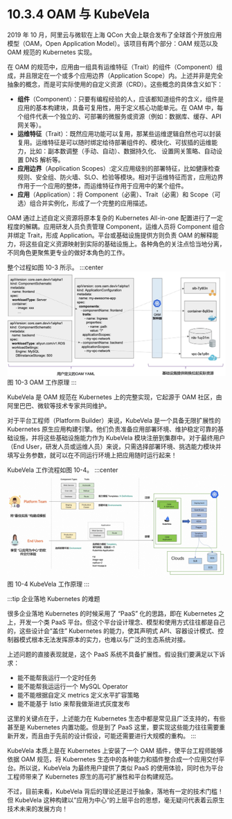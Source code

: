 # 10.3.4 OAM 与 KubeVela

2019 年 10 月，阿里云与微软在上海 QCon 大会上联合发布了全球首个开放应用模型（OAM，Open Application Model）。该项目有两个部分：OAM 规范以及 OAM 规范的 Kubernetes 实现。

在 OAM 的规范中，应用由一组具有运维特征（Trait）的组件（Component）组成，并且限定在一个或多个应用边界（Application Scope）内。上述并非是完全抽象的概念，而是可实际使用的自定义资源（CRD）。这些概念的具体含义如下：

- **组件**（Component）：只要有编程经验的人，应该都知道组件的含义，组件是应用的基本构建块，具备可复用性，用于定义核心功能单元。在 OAM 中，每个组件代表一个独立的、可部署的微服务或资源（例如：数据库、缓存、API 网关等）。
- **运维特征**（Trait）：既然应用功能可以复用，那某些运维逻辑自然也可以封装复用。运维特征是可以随时绑定给待部署组件的、模块化、可拔插的运维能力，比如：副本数调整（手动、自动）、数据持久化、 设置网关策略、自动设置 DNS 解析等。
- **应用边界**（Application Scopes）:定义应用级别的部署特征，比如健康检查规则、安全组、防火墙、SLO、检验等模块。相对于运维特征而言，应用边界作用于一个应用的整体，而运维特征作用于应用中的某个组件。
- **应用**（Application）：将 Component（必需）、Trait（必需）和 Scope（可选）组合并实例化，形成了一个完整的应用描述。

OAM 通过上述自定义资源将原本复杂的 Kubernetes All-in-one 配置进行了一定程度的解耦。应用研发人员负责管理 Component，运维人员将 Component 组合并绑定 Trait，形成 Application。平台或基础设施提供方则负责 OAM 的解释能力，将这些自定义资源映射到实际的基础设施上。各种角色的关注点恰当地分离，不同角色更聚焦更专业的做好本角色的工作。

整个过程如图 10-3 所示。
:::center
  ![](../assets/OAM-how-it-works.png)<br/>
  图 10-3 OAM 工作原理
:::

KubeVela 是 OAM 规范在 Kubernetes 上的完整实现，它起源于 OAM 社区，由阿里巴巴、微软等技术专家共同维护。

对于平台工程师（Platform Builder）来说，KubeVela 是一个具备无限扩展性的 Kubernetes 原生应用构建引擎。他们负责准备应用部署环境、维护稳定可靠的基础设施，并将这些基础设施能力作为 KubeVela 模块注册到集群中。对于最终用户（End User，研发人员或运维人员）来说，只需选择部署环境、挑选能力模块并填写业务参数，就可以在不同运行环境上把应用随时运行起来！


KubeVela 工作流程如图 10-4。
:::center
  ![](../assets/kubevela.jpg)<br/>
  图 10-4 KubeVela 工作原理
:::

:::tip 企业落地 Kubernetes 的难题

很多企业落地 Kubernetes 的时候采用了 “PaaS” 化的思路，即在 Kubernetes 之上，开发一个类 PaaS 平台。但这个平台设计理念、模型和使用方式往往都是自己的，这些设计会“盖住” Kubernetes 的能力，使其声明式 API、容器设计模式、控制器模式根本无法发挥原本的实力，也难以与广泛的生态系统对接。

上述问题的直接表现就是，这个 PaaS 系统不具备扩展性。假设我们要满足以下诉求：

- 能不能帮我运行一个定时任务
- 能不能帮我运运行一个 MySQL Operator
- 能不能根据自定义 metrics 定义水平扩容策略
- 能不能基于 Istio 来帮我做渐进式灰度发布

这里的关键点在于，上述能力在 Kubernetes 生态中都是常见且广泛支持的，有些甚至是 Kubernetes 内置功能。但是到了 PaaS 这里，要实现这些能力往往需要重新开发，而且由于先前的设计假设，可能还需要进行大规模的重构。
:::

KubeVela 本质上是在 Kubernetes 上安装了一个 OAM 插件，使平台工程师能够依据 OAM 规范，将 Kubernetes 生态中的各种能力和插件整合成一个应用交付平台。所以说，KubeVela 为最终用户提供了类似 PaaS 的使用体验，同时也为平台工程师带来了 Kubernetes 原生的高可扩展性和平台构建规范。


不过，目前来看，KubeVela 背后的理论还是过于抽象，落地有一定的技术门槛！但 KubeVela 这种构建以”应用为中心“的上层平台的思想，毫无疑问代表着云原生技术未来的发展方向！



[^1]: https://zh.wikipedia.org/wiki/%E4%BF%A1%E6%81%AF%E7%83%9F%E5%9B%B1
